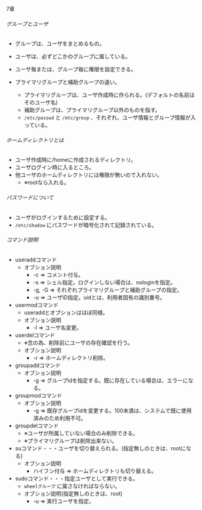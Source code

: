7章
###### グループとユーザ
- グループは、ユーザをまとめるもの。
- ユーザは、必ずどこかのグループに属している。
- ユーザ毎または、グループ毎に権限を設定できる。

- プライマリグループと補助グループの違い。
  - プライマリグループは、ユーザ作成時に作られる。(デフォルトの名前はそのユーザ名)
  - 補助グループは、プライマリグループ以外のものを指す。
  - `/etc/passwd` と `/etc/group` 、それぞれ、ユーザ情報とグループ情報が入っている。

###### ホームディレクトリとは
- ユーザ作成時に/homeに作成されるディレクトリ。
- ユーザログイン時に入るところ。
- 他ユーザのホームディレクトリには権限が無いので入れない。
  - ※rootなら入れる。

###### パスワードについて
- ユーザがログインするために設定する。
- `/etc/shadow` にパスワードが暗号化されて記録されている。

###### コマンド説明
  - useraddコマンド
    - オブション説明
      - -c => コメント付与。
      - -s => シェル指定。ログインしない場合は、nologinを指定。
      - -g, -G => それぞれプライマリグループと補助グループの指定。
      - -u => ユーザID指定。uidとは、利用者固有の識別番号。
  - usermodコマンド
    - useraddとオプションはほぼ同様。
    - オブション説明
      - -l => ユーザ名変更。
  - userdelコマンド
    - ※念の為、削除前にユーザの存在確認を行う。
    - オブション説明
      - -r => ホームディレクトリ削除。
  - groupaddコマンド
    - オブション説明
      - -g => グループidを指定する。既に存在している場合は、エラーになる。
  - groupmodコマンド
    - オブション説明
      - -g => 既存グループidを変更する。100未満は、システムで既に使用済みのため利用不可。
  - groupdelコマンド
    - ※ユーザが所属していない場合のみ削除できる。
    - ※プライマリグループは削除出来ない。
  - suコマンド・・・ユーザを切り替えられる。(指定無しのときは、rootになる)
    - オブション説明
      - ハイフン付与 => ホームディレクトリも切り替える。
  - sudoコマンド・・・指定ユーザとして実行できる。
    - `wheelグループ` に属さなければならない。
    - オブション説明(指定無しのときは、root)
      - -u => 実行ユーザを指定。
